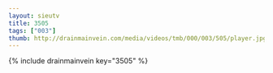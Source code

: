 ```yaml
--- 
layout: sieutv
title: 3505
tags: ["003"]
thumb: http://drainmainvein.com/media/videos/tmb/000/003/505/player.jpg
---
```

{% include drainmainvein key="3505" %} 
